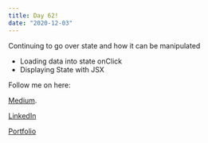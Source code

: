 ```yaml
---
title: Day 62!
date: "2020-12-03"
---
```



Continuing to go over state and how it can be manipulated 

- Loading data into state onClick
- Displaying State with JSX


Follow me on here:


[Medium](https://medium.com/@kalemajoanna).

[LinkedIn](https://www.linkedin.com/in/joanna-e-kalema-a5a5b4136/)

[Portfolio](https://joannathedeveloper.netlify.app/)
